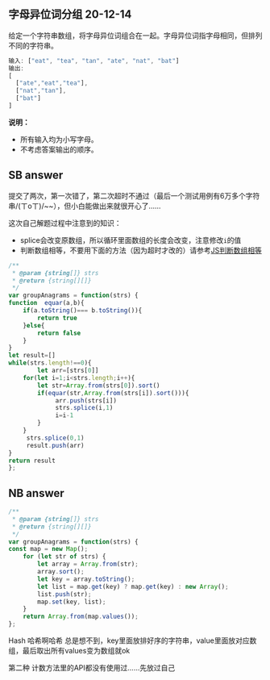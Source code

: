 ## 字母异位词分组 20-12-14

给定一个字符串数组，将字母异位词组合在一起。字母异位词指字母相同，但排列不同的字符串。

```javascript
输入: ["eat", "tea", "tan", "ate", "nat", "bat"]
输出:
[
  ["ate","eat","tea"],
  ["nat","tan"],
  ["bat"]
]
```

**说明：**

- 所有输入均为小写字母。
- 不考虑答案输出的顺序。

## SB answer

提交了两次，第一次错了，第二次超时不通过（最后一个测试用例有6万多个字符串/(ㄒoㄒ)/~~），但小白能做出来就很开心了……

这次自己解题过程中注意到的知识：

* splice会改变原数组，所以循环里面数组的长度会改变，注意修改`i`的值
* 判断数组相等，不要用下面的方法（因为超时才改的）请参考[JS判断数组相等](https://segmentfault.com/a/1190000016574183)

```javascript
/**
 * @param {string[]} strs
 * @return {string[][]}
 */
var groupAnagrams = function(strs) {
function  equar(a,b){
    if(a.toString()=== b.toString()){
        return true
    }else{
        return false
    }     
}
let result=[]
while(strs.length!==0){
        let arr=[strs[0]]
    for(let i=1;i<strs.length;i++){
        let str=Array.from(strs[0]).sort()
        if(equar(str,Array.from(strs[i]).sort())){
             arr.push(strs[i])
             strs.splice(i,1)
             i=i-1
        }    
    }
     strs.splice(0,1)
     result.push(arr)
}
return result
};
```

## NB answer

```javascript
/**
 * @param {string[]} strs
 * @return {string[][]}
 */
var groupAnagrams = function(strs) {
const map = new Map();
    for (let str of strs) {
        let array = Array.from(str);
        array.sort();
        let key = array.toString();
        let list = map.get(key) ? map.get(key) : new Array();
        list.push(str);
        map.set(key, list);
    }
    return Array.from(map.values());
};
```

Hash 哈希啊哈希 总是想不到，key里面放排好序的字符串，value里面放对应数组，最后取出所有values变为数组就ok

第二种 计数方法里的API都没有使用过……先放过自己